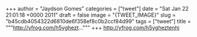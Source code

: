 
+++
author = "Jaydson Gomes"
categories = ["tweet"]
date = "Sat Jan 22 21:01:18 +0000 2011"
draft = false
image = "{TWEET_IMAGE}"
slug = "b45cdb4054322d6810de6f358ef8c0b2ccf84d99"
tags = ["tweet"]
title = """http://yfrog.com/h5yghezt..."""
+++
http://yfrog.com/h5ygheztenhj
